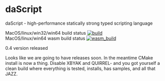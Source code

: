 # daScript
daScript - high-performance statically strong typed scripting language

MacOS/linux/win32/win64 build status [![build](https://github.com/GaijinEntertainment/daScript/actions/workflows/build.yml/badge.svg)](https://github.com/GaijinEntertainment/daScript/actions/workflows/build.yml)\
MacOS/linux/win64 wasm build status [![wasm_build](https://github.com/GaijinEntertainment/daScript/actions/workflows/wasm_build.yml/badge.svg)](https://github.com/GaijinEntertainment/daScript/actions/workflows/wasm_build.yml)

0.4 version released

Looks like we are going to have releases soon. In the meantime CMake install is now a thing. Disable XBYAK and QUIRREL- and you got yourself a clean build where everything is tested, installs, has samples, and all that JAZZ.
